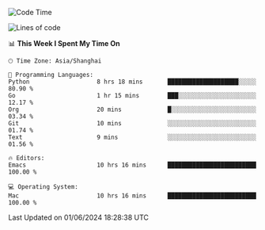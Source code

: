 <!--START_SECTION:waka-->
![Code Time](http://img.shields.io/badge/Code%20Time-1%2C980%20hrs%2027%20mins-blue)

![Lines of code](https://img.shields.io/badge/From%20Hello%20World%20I%27ve%20Written-308.1%20thousand%20lines%20of%20code-blue)

📊 **This Week I Spent My Time On** 

```text
🕑︎ Time Zone: Asia/Shanghai

💬 Programming Languages: 
Python                   8 hrs 18 mins       ████████████████████░░░░░   80.90 % 
Go                       1 hr 15 mins        ███░░░░░░░░░░░░░░░░░░░░░░   12.17 % 
Org                      20 mins             █░░░░░░░░░░░░░░░░░░░░░░░░   03.34 % 
Git                      10 mins             ░░░░░░░░░░░░░░░░░░░░░░░░░   01.74 % 
Text                     9 mins              ░░░░░░░░░░░░░░░░░░░░░░░░░   01.56 % 

🔥 Editors: 
Emacs                    10 hrs 16 mins      █████████████████████████   100.00 % 

💻 Operating System: 
Mac                      10 hrs 16 mins      █████████████████████████   100.00 % 
```


 Last Updated on 01/06/2024 18:28:38 UTC
<!--END_SECTION:waka-->
